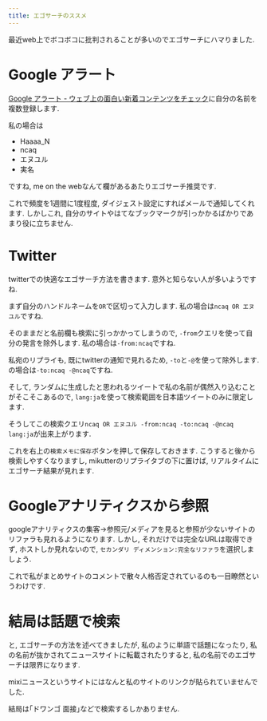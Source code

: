 ```yaml
---
title: エゴサーチのススメ
---
```


最近web上でボコボコに批判されることが多いのでエゴサーチにハマりました.

# Google アラート

[Google アラート - ウェブ上の面白い新着コンテンツをチェック](https://www.google.com/alerts)に自分の名前を複数登録します.

私の場合は

* Haaaa_N
* ncaq
* エヌユル
* 実名

ですね,
me on the webなんて欄があるあたりエゴサーチ推奨です.

これで頻度を1週間に1度程度,
ダイジェスト設定にすればメールで通知してくれます.
しかしこれ,
自分のサイトやはてなブックマークが引っかかるばかりであまり役に立ちません.

# Twitter

twitterでの快適なエゴサーチ方法を書きます.
意外と知らない人が多いようですね.

まず自分のハンドルネームを`OR`で区切って入力します.
私の場合は`ncaq OR エヌユル`ですね.

そのままだと名前欄も検索に引っかかってしまうので,
`-from`クエリを使って自分の発言を除外します.
私の場合は`-from:ncaq`ですね.

私宛のリプライも,
既にtwitterの通知で見れるため,
`-to`と`-@`を使って除外します.
の場合は`-to:ncaq -@ncaq`ですね.

そして,
ランダムに生成したと思われるツイートで私の名前が偶然入り込むことがそこそこあるので,
`lang:ja`を使って検索範囲を日本語ツイートのみに限定します.

そうしてこの検索クエリ`ncaq OR エヌユル -from:ncaq -to:ncaq -@ncaq lang:ja`が出来上がります.

これを右上の`検索メモに保存`ボタンを押して保存しておきます.
こうすると後から検索しやすくなりますし,
mikutterのリプライタブの下に置けば,
リアルタイムにエゴサーチ結果が見れます.

# Googleアナリティクスから参照

googleアナリティクスの集客→参照元/メディアを見ると参照が少ないサイトのリファラも見れるようになります.
しかし,
それだけでは完全なURLは取得できず,
ホストしか見れないので,
`セカンダリ ディメンション:完全なリファラ`を選択しましょう.

これで私がまとめサイトのコメントで散々人格否定されているのも一目瞭然というわけです.

# 結局は話題で検索

と,
エゴサーチの方法を述べてきましたが,
私のように単語で話題になったり,
私の名前が抜かされてニュースサイトに転載されたりすると,
私の名前でのエゴサーチは限界になります.

mixiニュースというサイトにはなんと私のサイトのリンクが貼られていませんでした.

結局は｢ドワンゴ 面接｣などで検索するしかありません.
